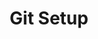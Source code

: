 ---
title: "Git Setup"
description: "COMING SOON!"
excerpt: ""
group: codefresh-argo-step
toc: true
---